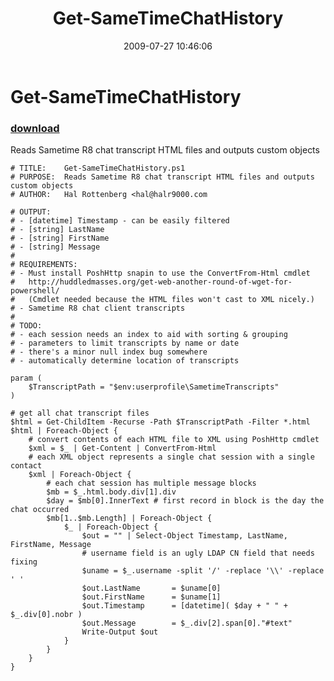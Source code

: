 ﻿---
pid:            1234
poster:         halr9000
title:          Get-SameTimeChatHistory
date:           2009-07-27 10:46:06
format:         posh
parent:         0
parent:         0

---

# Get-SameTimeChatHistory

### [download](1234.ps1)

Reads Sametime R8 chat transcript HTML files and outputs custom objects

```posh
# TITLE: 	Get-SameTimeChatHistory.ps1
# PURPOSE:	Reads Sametime R8 chat transcript HTML files and outputs custom objects
# AUTHOR:	Hal Rottenberg <hal@halr9000.com

# OUTPUT: 
# - [datetime] Timestamp - can be easily filtered
# - [string] LastName
# -	[string] FirstName
# -	[string] Message
#
# REQUIREMENTS:
# - Must install PoshHttp snapin to use the ConvertFrom-Html cmdlet
#   http://huddledmasses.org/get-web-another-round-of-wget-for-powershell/
#   (Cmdlet needed because the HTML files won't cast to XML nicely.)
# - Sametime R8 chat client transcripts
# 
# TODO:
# - each session needs an index to aid with sorting & grouping
# - parameters to limit transcripts by name or date
# - there's a minor null index bug somewhere
# - automatically determine location of transcripts

param (
	$TranscriptPath = "$env:userprofile\SametimeTranscripts"
)

# get all chat transcript files
$html = Get-ChildItem -Recurse -Path $TranscriptPath -Filter *.html
$html | Foreach-Object { 
	# convert contents of each HTML file to XML using PoshHttp cmdlet
	$xml = $_ | Get-Content | ConvertFrom-Html
	# each XML object represents a single chat session with a single contact
	$xml | Foreach-Object {
		# each chat session has multiple message blocks
		$mb = $_.html.body.div[1].div 
		$day = $mb[0].InnerText # first record in block is the day the chat occurred
		$mb[1..$mb.Length] | Foreach-Object {
			$_ | Foreach-Object {
				$out = "" | Select-Object Timestamp, LastName, FirstName, Message
				# username field is an ugly LDAP CN field that needs fixing
				$uname = $_.username -split '/' -replace '\\' -replace ' '
				$out.LastName 		= $uname[0]
				$out.FirstName		= $uname[1]
				$out.Timestamp 		= [datetime]( $day + " " + $_.div[0].nobr )
				$out.Message 		= $_.div[2].span[0]."#text"
				Write-Output $out
			} 
		} 
	}
} 
```

